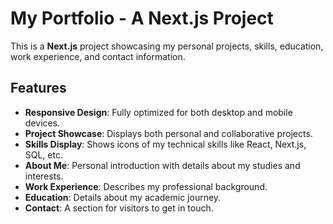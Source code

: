 # My Portfolio - A Next.js Project

This is a **Next.js** project showcasing my personal projects, skills, education, work experience, and contact information.

## Features

- **Responsive Design**: Fully optimized for both desktop and mobile devices.
- **Project Showcase**: Displays both personal and collaborative projects.
- **Skills Display**: Shows icons of my technical skills like React, Next.js, SQL, etc.
- **About Me**: Personal introduction with details about my studies and interests.
- **Work Experience**: Describes my professional background.
- **Education**: Details about my academic journey.
- **Contact**: A section for visitors to get in touch.
